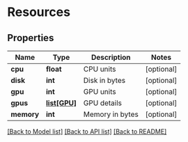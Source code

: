 # Resources

## Properties
Name | Type | Description | Notes
------------ | ------------- | ------------- | -------------
**cpu** | **float** | CPU units | [optional] 
**disk** | **int** | Disk in bytes | [optional] 
**gpu** | **int** | GPU units | [optional] 
**gpus** | [**list[GPU]**](GPU.md) | GPU details | [optional] 
**memory** | **int** | Memory in bytes | [optional] 

[[Back to Model list]](../README.md#documentation-for-models) [[Back to API list]](../README.md#documentation-for-api-endpoints) [[Back to README]](../README.md)

